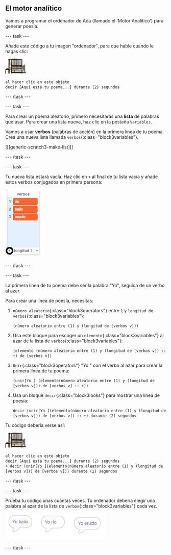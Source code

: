 ## El motor analítico

Vamos a programar el ordenador de Ada (llamado el 'Motor Analítico') para generar poesía.

--- task ---

Añade este código a tu imagen "ordenador", para que hable cuando le hagas clic:

![imagen de ordenador](images/computer-sprite.png)

```blocks3
al hacer clic en este objeto
decir [Aquí está tu poema...] durante (2) segundos
```

--- /task ---

--- task ---

Para crear un poema aleatorio, primero necesitarás una **lista** de palabras que usar. Para crear una lista nueva, haz clic en la pestaña `Variables`.

Vamos a usar **verbos** (palabras de acción) en la primera línea de tu poema. Crea una nueva lista llamada `verbos`{:class="block3variables"}.

[[[generic-scratch3-make-list]]]

--- /task ---

--- task ---

Tu nueva lista estará vacía. Haz clic en `+` al final de tu lista vacía y añade estos verbos conjugados en primera persona:

![lista con el + marcado](images/poetry-verbs-annotated.png)

--- /task ---

--- task ---

La primera línea de tu poema debe ser la palabra "Yo", seguida de un verbo al azar.

Para crear una línea de poesía, necesitas:

1. `número aleatorio`{:class="block3operators"} entre `1` y `longitud de verbos`{:class="block3variables"}:
    
    ```blocks3
    (número aleatorio entre (1) y (longitud de [verbos v]))
    ```

2. Usa este bloque para escoger un `elemento`{:class="block3variables"} al azar de la lista de `verbos`{:class="block3variables"}:
    
    ```blocks3
    (elemento (número aleatorio entre (1) y (longitud de [verbos v]) :: +) de [verbos v])
    ```

3. `Unir`{:class="block3operators"} "Yo " con el verbo al azar para crear la primera línea de tu poema:
    
    ```blocks3
    (unir[Yo ] (elemento(número aleatorio entre (1) y (longitud de [verbos v])) de [verbos v] :: +))
    ```

4. Usa un bloque `decir`{:class="block3looks"} para mostrar una línea de poesía:
    
    ```blocks3
    decir (unir[Yo ](elemento(número aleatorio entre (1) y (longitud de [verbos v])) de [verbos v]) :: +) durante (2) segundos
    ```

Tu código debería verse así:

![imagen de ordenador](images/computer-sprite.png)

```blocks3
al hacer clic en este objeto
decir [Aquí está tu poema...] durante (2) segundos
+ decir (unir[Yo ](elemento(número aleatorio entre (1) y (longitud de [verbos v])) de [verbos v])) durante (2) segundos
```

--- /task ---

--- task ---

Prueba tu código unas cuantas veces. Tu ordenador debería elegir una palabra al azar de la lista de `verbos`{:class="block3variables"} cada vez.

![3 burbujas de voz que dicen cosas diferentes](images/poetry-random-test.png)

--- /task ---